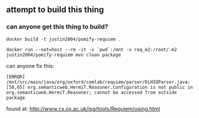 ## attempt to build this thing

### can anyone get this thing to build?

```
docker build -t justin2004/pomify-requiem .
```

```
docker run --net=host --rm -it -v `pwd`:/mnt -v req_m2:/root/.m2 justin2004/pomify-requiem mvn clean package
```

can anyone fix this:
```
[ERROR] /mnt/src/main/java/org/oxford/comlab/requiem/parser/ELHIOParser.java:[58,65] org.semanticweb.HermiT.Reasoner.Configuration is not public in org.semanticweb.HermiT.Reasoner; cannot be accessed from outside package
```

found at:
http://www.cs.ox.ac.uk/isg/tools/Requiem/using.html
